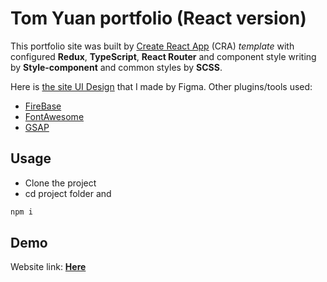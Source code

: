 # Tom Yuan portfolio (React version)

This portfolio site was built by [Create React App](https://github.com/facebook/create-react-app) (CRA) _template_ with configured **Redux**, **TypeScript**, **React Router** and component style writing by **Style-component** and common styles by **SCSS**.

Here is [the site UI Design](https://www.figma.com/file/LwJjixuvcyjqsbguMYwvtb/2022_react_site?node-id=0%3A1) that I made by Figma.
Other plugins/tools used:
- [FireBase](https://firebase.google.com/)
- [FontAwesome](https://fontawesome.com/)
- [GSAP](https://greensock.com/docs/)

## Usage
- Clone the project
- cd project folder and 
```bash
npm i
```
## Demo
Website link: **[Here](#)**